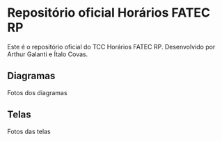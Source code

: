 # Repositório oficial Horários FATEC RP

Este é o repositório oficial do TCC Horários FATEC RP.
Desenvolvido por Arthur Galanti e Ítalo Covas.

## Diagramas

Fotos dos diagramas

## Telas

Fotos das telas
